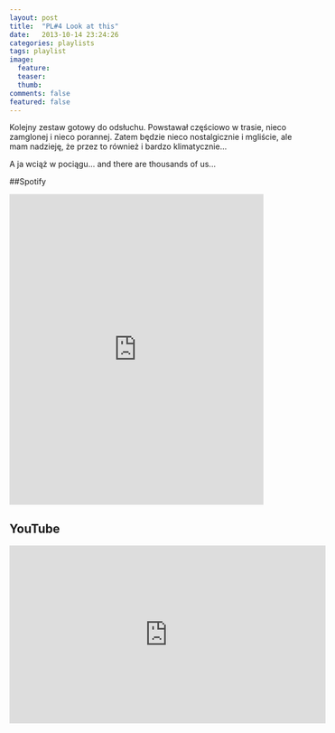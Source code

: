 ```yaml
---
layout: post
title:  "PL#4 Look at this"
date:   2013-10-14 23:24:26
categories: playlists
tags: playlist
image:
  feature: 
  teaser:
  thumb:
comments: false
featured: false
---
```


Kolejny zestaw gotowy do odsłuchu. Powstawał częściowo w trasie, nieco zamglonej i nieco porannej. 
Zatem będzie nieco nostalgicznie i mgliście, ale mam nadzieję, że przez to również i bardzo klimatycznie...

A ja wciąż w pociągu... and there are thousands of us...

##Spotify
<iframe src="https://embed.spotify.com/?uri=spotify%3Auser%3A1173952261%3Aplaylist%3A1HvrifKPqw8MLHOTysYqrY&theme=white" 
  width="450" 
  height="550" 
  frameborder="0" 
  allowtransparency="true">
</iframe>

## YouTube
<iframe width="560" height="315" src="https://www.youtube.com/embed/videoseries?list=PLynJw3Ptj9lEzwEBywdvqU-3EjDGYxTKe" frameborder="0"></iframe>